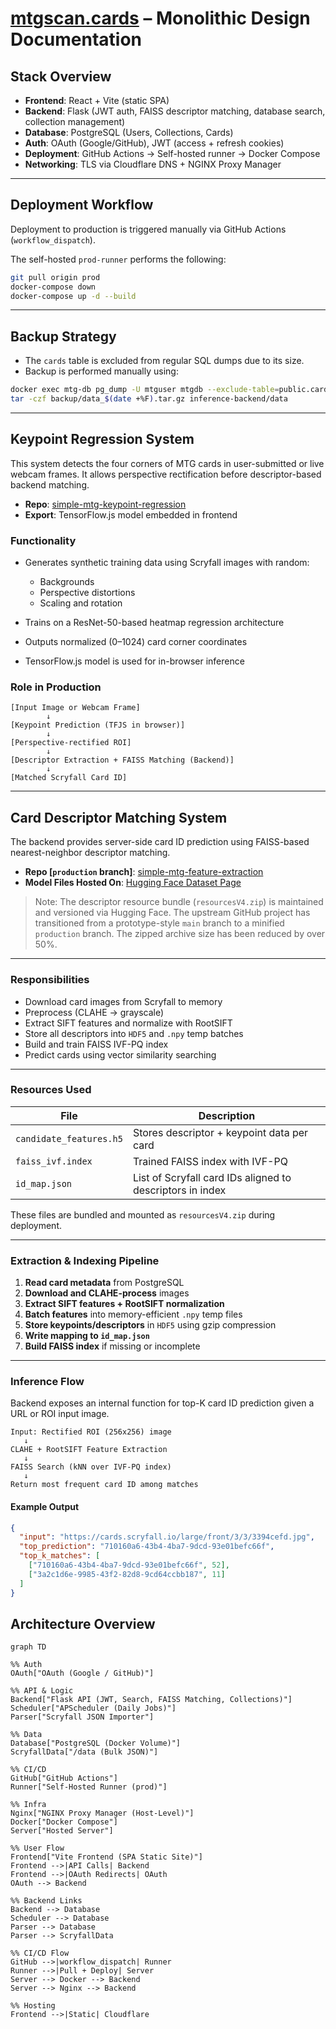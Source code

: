 # [mtgscan.cards](https://mtgscan.cards) – Monolithic Design Documentation

## Stack Overview

* **Frontend**: React + Vite (static SPA)
* **Backend**: Flask (JWT auth, FAISS descriptor matching, database search, collection management)
* **Database**: PostgreSQL (Users, Collections, Cards)
* **Auth**: OAuth (Google/GitHub), JWT (access + refresh cookies)
* **Deployment**: GitHub Actions → Self-hosted runner → Docker Compose
* **Networking**: TLS via Cloudflare DNS + NGINX Proxy Manager

---

## Deployment Workflow

Deployment to production is triggered manually via GitHub Actions (`workflow_dispatch`).

The self-hosted `prod-runner` performs the following:

```bash
git pull origin prod
docker-compose down
docker-compose up -d --build
```

---

## Backup Strategy

* The `cards` table is excluded from regular SQL dumps due to its size.
* Backup is performed manually using:

```bash
docker exec mtg-db pg_dump -U mtguser mtgdb --exclude-table=public.cards > backup/mtgdb_$(date +%F).sql
tar -czf backup/data_$(date +%F).tar.gz inference-backend/data
```

---

## Keypoint Regression System

This system detects the four corners of MTG cards in user-submitted or live webcam frames. It allows perspective rectification before descriptor-based backend matching.

* **Repo**: [simple-mtg-keypoint-regression](https://github.com/JakeTurner616/simple-mtg-keypoint-regression)
* **Export**: TensorFlow\.js model embedded in frontend

### Functionality

* Generates synthetic training data using Scryfall images with random:

  * Backgrounds
  * Perspective distortions
  * Scaling and rotation
* Trains on a ResNet-50-based heatmap regression architecture
* Outputs normalized (0–1024) card corner coordinates
* TensorFlow\.js model is used for in-browser inference

### Role in Production

```text
[Input Image or Webcam Frame]
        ↓
[Keypoint Prediction (TFJS in browser)]
        ↓
[Perspective-rectified ROI]
        ↓
[Descriptor Extraction + FAISS Matching (Backend)]
        ↓
[Matched Scryfall Card ID]
```

---

## Card Descriptor Matching System

The backend provides server-side card ID prediction using FAISS-based nearest-neighbor descriptor matching.

* **Repo \[`production` branch]**: [simple-mtg-feature-extraction](https://github.com/JakeTurner616/simple-mtg-feature-extraction/blob/production)
* **Model Files Hosted On**: [Hugging Face Dataset Page](https://huggingface.co/datasets/JakeTurner616/mtg-cards-SIFT-Features)

> Note: The descriptor resource bundle (`resourcesV4.zip`) is maintained and versioned via Hugging Face. The upstream GitHub project has transitioned from a prototype-style `main` branch to a minified `production` branch. The zipped archive size has been reduced by over 50%.

---

### Responsibilities

* Download card images from Scryfall to memory
* Preprocess (CLAHE → grayscale)
* Extract SIFT features and normalize with RootSIFT
* Store all descriptors into `HDF5` and `.npy` temp batches
* Build and train FAISS IVF-PQ index
* Predict cards using vector similarity searching

---

### Resources Used

| File                    | Description                                               |
| ----------------------- | --------------------------------------------------------- |
| `candidate_features.h5` | Stores descriptor + keypoint data per card                |
| `faiss_ivf.index`       | Trained FAISS index with IVF-PQ                           |
| `id_map.json`           | List of Scryfall card IDs aligned to descriptors in index |

These files are bundled and mounted as `resourcesV4.zip` during deployment.

---

### Extraction & Indexing Pipeline

1. **Read card metadata** from PostgreSQL
2. **Download and CLAHE-process** images
3. **Extract SIFT features + RootSIFT normalization**
4. **Batch features** into memory-efficient `.npy` temp files
5. **Store keypoints/descriptors** in `HDF5` using gzip compression
6. **Write mapping to `id_map.json`**
7. **Build FAISS index** if missing or incomplete

---

### Inference Flow

Backend exposes an internal function for top-K card ID prediction given a URL or ROI input image.

```text
Input: Rectified ROI (256x256) image
   ↓
CLAHE + RootSIFT Feature Extraction
   ↓
FAISS Search (kNN over IVF-PQ index)
   ↓
Return most frequent card ID among matches
```

#### Example Output

```json
{
  "input": "https://cards.scryfall.io/large/front/3/3/3394cefd.jpg",
  "top_prediction": "710160a6-43b4-4ba7-9dcd-93e01befc66f",
  "top_k_matches": [
    ["710160a6-43b4-4ba7-9dcd-93e01befc66f", 52],
    ["3a2c1d6e-9985-43f2-82d8-9cd64ccbb187", 11]
  ]
}
```



## Architecture Overview

```mermaid
graph TD

%% Auth
OAuth["OAuth (Google / GitHub)"]

%% API & Logic
Backend["Flask API (JWT, Search, FAISS Matching, Collections)"]
Scheduler["APScheduler (Daily Jobs)"]
Parser["Scryfall JSON Importer"]

%% Data
Database["PostgreSQL (Docker Volume)"]
ScryfallData["/data (Bulk JSON)"]

%% CI/CD
GitHub["GitHub Actions"]
Runner["Self-Hosted Runner (prod)"]

%% Infra
Nginx["NGINX Proxy Manager (Host-Level)"]
Docker["Docker Compose"]
Server["Hosted Server"]

%% User Flow
Frontend["Vite Frontend (SPA Static Site)"]
Frontend -->|API Calls| Backend
Frontend -->|OAuth Redirects| OAuth
OAuth --> Backend

%% Backend Links
Backend --> Database
Scheduler --> Database
Parser --> Database
Parser --> ScryfallData

%% CI/CD Flow
GitHub -->|workflow_dispatch| Runner
Runner -->|Pull + Deploy| Server
Server --> Docker --> Backend
Server --> Nginx --> Backend

%% Hosting
Frontend -->|Static| Cloudflare
```